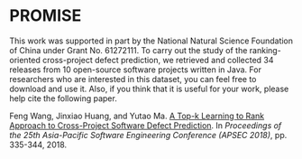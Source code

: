 # PROMISE

This work was supported in part by the National Natural Science Foundation of China under Grant No. 61272111. To carry out the study of the ranking-oriented cross-project defect prediction, we retrieved and collected 34 releases from 10 open-source software projects written in Java. For researchers who are interested in this dataset, you can feel free to download and use it. Also, if you think that it is useful for your work, please help cite the following paper.

Feng Wang, Jinxiao Huang, and Yutao Ma. [A Top-k Learning to Rank Approach to Cross-Project Software Defect Prediction](https://ieeexplore.ieee.org/document/8719520). In _Proceedings of the 25th Asia-Pacific Software Engineering Conference (APSEC 2018)_, pp. 335-344, 2018.
